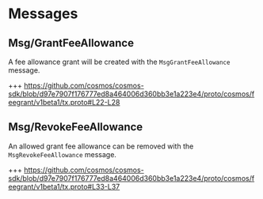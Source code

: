 <!--
order: 3
-->

# Messages

## Msg/GrantFeeAllowance

A fee allowance grant will be created with the `MsgGrantFeeAllowance` message.

+++ https://github.com/cosmos/cosmos-sdk/blob/d97e7907f176777ed8a464006d360bb3e1a223e4/proto/cosmos/feegrant/v1beta1/tx.proto#L22-L28

## Msg/RevokeFeeAllowance

An allowed grant fee allowance can be removed with the `MsgRevokeFeeAllowance` message.

+++ https://github.com/cosmos/cosmos-sdk/blob/d97e7907f176777ed8a464006d360bb3e1a223e4/proto/cosmos/feegrant/v1beta1/tx.proto#L33-L37
